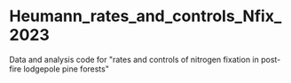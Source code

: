 # Heumann_rates_and_controls_Nfix_2023
Data and analysis code for "rates and controls of nitrogen fixation in post-fire lodgepole pine forests" 
